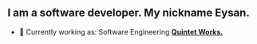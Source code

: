 ## I am a software developer. My nickname Eysan.


* 💼 Currently working as: Software Engineering <a href="https://www.quintetworks.com/" target="_blank"><b> Quintet Works.</b></a>

 
